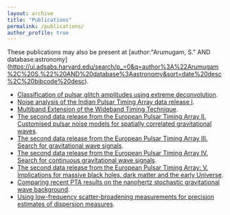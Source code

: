 ```yaml
---
layout: archive
title: "Publications"
permalink: /publications/
author_profile: true
---
```


These publications may also be present at [author:"Arumugam, S." AND database:astronomy] (https://ui.adsabs.harvard.edu/search/p_=0&q=author%3A%22Arumugam%2C%20S.%22%20AND%20database%3Aastronomy&sort=date%20desc%2C%20bibcode%20desc).
* [Classification of pulsar glitch amplitudes using extreme deconvolution](https://www.sciencedirect.com/science/article/abs/pii/S2214404822000799?via%3Dihub). 
* [Noise analysis of the Indian Pulsar Timing Array data release I](https://journals.aps.org/prd/abstract/10.1103/PhysRevD.108.023008). 
* [Multiband Extension of the Wideband Timing Technique](https://academic.oup.com/mnras/article/527/1/213/7310865). 
* [The second data release from the European Pulsar Timing Array II. Customised pulsar noise models
for spatially correlated gravitational waves](https://www.aanda.org/articles/aa/full_html/2023/10/aa46842-23/aa46842-23.html).
* [The second data release from the European Pulsar Timing Array III. Search for gravitational wave
signals](https://www.aanda.org/articles/aa/abs/2023/10/aa46844-23/aa46844-23.html).
*  [The second data release from the European Pulsar Timing Array IV. Search for continuous gravitational
wave signals](https://arxiv.org/abs/2306.16226). 
* [The second data release from the European Pulsar Timing Array: V. Implications for massive black holes,
dark matter and the early Universe](https://arxiv.org/abs/2306.162271).
* [Comparing recent PTA results on the nanohertz stochastic gravitational wave background](https://arxiv.org/abs/2309.00693).
* [Using low-frequency scatter-broadening measurements for precision estimates of dispersion measures](https://arxiv.org/abs/2309.16765).


